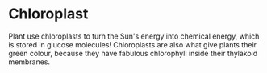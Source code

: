 # Chloroplast

Plant use chloroplasts to turn the Sun's energy into chemical energy, which is
stored in glucose molecules! Chloroplasts are also what give plants their green
colour, because they have fabulous chlorophyll inside their thylakoid membranes.
